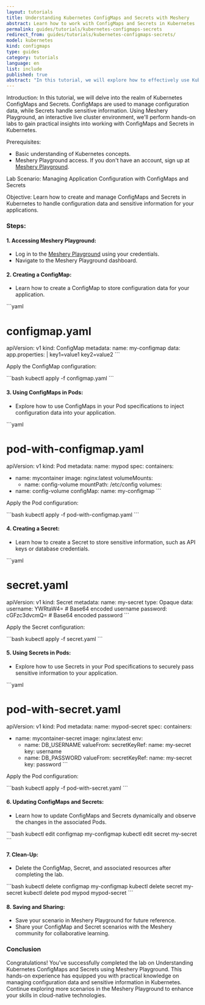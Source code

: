 ```yaml
---
layout: tutorials
title: Understanding Kubernetes ConfigMaps and Secrets with Meshery
abstract: Learn how to work with ConfigMaps and Secrets in Kubernetes
permalink: guides/tutorials/kubernetes-configmaps-secrets
redirect_from: guides/tutorials/kubernetes-configmaps-secrets/
model: kubernetes
kind: configmaps
type: guides
category: tutorials
language: en
list: include
published: true
abstract: "In this tutorial, we will explore how to effectively use Kubernetes ConfigMaps and Secrets for managing configuration data and sensitive information. Leveraging Meshery Playground, an interactive live cluster environment, we'll perform hands-on labs to understand the practical aspects of working with ConfigMaps and Secrets in Kubernetes."
---
```


Introduction:
In this tutorial, we will delve into the realm of Kubernetes ConfigMaps and Secrets. ConfigMaps are used to manage configuration data, while Secrets handle sensitive information. Using Meshery Playground, an interactive live cluster environment, we'll perform hands-on labs to gain practical insights into working with ConfigMaps and Secrets in Kubernetes.

Prerequisites:
- Basic understanding of Kubernetes concepts.
- Meshery Playground access. If you don't have an account, sign up at [Meshery Playground](https://meshery.layer5.io/play).

Lab Scenario: Managing Application Configuration with ConfigMaps and Secrets

Objective:
Learn how to create and manage ConfigMaps and Secrets in Kubernetes to handle configuration data and sensitive information for your applications.

### Steps:

#### 1. **Accessing Meshery Playground:**
   - Log in to the [Meshery Playground](https://meshery.layer5.io/play) using your credentials.
   - Navigate to the Meshery Playground dashboard.

#### 2. **Creating a ConfigMap:**
   - Learn how to create a ConfigMap to store configuration data for your application.

\```yaml
# configmap.yaml
apiVersion: v1
kind: ConfigMap
metadata:
  name: my-configmap
data:
  app.properties: |
    key1=value1
    key2=value2
\```

Apply the ConfigMap configuration:

\```bash
kubectl apply -f configmap.yaml
\```

#### 3. **Using ConfigMaps in Pods:**
   - Explore how to use ConfigMaps in your Pod specifications to inject configuration data into your application.

\```yaml
# pod-with-configmap.yaml
apiVersion: v1
kind: Pod
metadata:
  name: mypod
spec:
  containers:
  - name: mycontainer
    image: nginx:latest
    volumeMounts:
    - name: config-volume
      mountPath: /etc/config
  volumes:
  - name: config-volume
    configMap:
      name: my-configmap
\```

Apply the Pod configuration:

\```bash
kubectl apply -f pod-with-configmap.yaml
\```

#### 4. **Creating a Secret:**
   - Learn how to create a Secret to store sensitive information, such as API keys or database credentials.

\```yaml
# secret.yaml
apiVersion: v1
kind: Secret
metadata:
  name: my-secret
type: Opaque
data:
  username: YWRtaW4=  # Base64 encoded username
  password: cGFzc3dvcmQ=  # Base64 encoded password
\```

Apply the Secret configuration:

\```bash
kubectl apply -f secret.yaml
\```

#### 5. **Using Secrets in Pods:**
   - Explore how to use Secrets in your Pod specifications to securely pass sensitive information to your application.

\```yaml
# pod-with-secret.yaml
apiVersion: v1
kind: Pod
metadata:
  name: mypod-secret
spec:
  containers:
  - name: mycontainer-secret
    image: nginx:latest
    env:
    - name: DB_USERNAME
      valueFrom:
        secretKeyRef:
          name: my-secret
          key: username
    - name: DB_PASSWORD
      valueFrom:
        secretKeyRef:
          name: my-secret
          key: password
\```

Apply the Pod configuration:

\```bash
kubectl apply -f pod-with-secret.yaml
\```

#### 6. **Updating ConfigMaps and Secrets:**
   - Learn how to update ConfigMaps and Secrets dynamically and observe the changes in the associated Pods.

\```bash
kubectl edit configmap my-configmap
kubectl edit secret my-secret
\```

#### 7. **Clean-Up:**
   - Delete the ConfigMap, Secret, and associated resources after completing the lab.

\```bash
kubectl delete configmap my-configmap
kubectl delete secret my-secret
kubectl delete pod mypod mypod-secret
\```

#### 8. **Saving and Sharing:**
   - Save your scenario in Meshery Playground for future reference.
   - Share your ConfigMap and Secret scenarios with the Meshery community for collaborative learning.

### Conclusion
Congratulations! You've successfully completed the lab on Understanding Kubernetes ConfigMaps and Secrets using Meshery Playground. This hands-on experience has equipped you with practical knowledge on managing configuration data and sensitive information in Kubernetes. Continue exploring more scenarios in the Meshery Playground to enhance your skills in cloud-native technologies.
